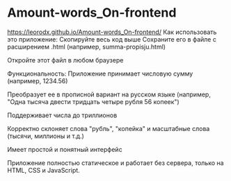 # Amount-words_On-frontend
https://leorodx.github.io/Amount-words_On-frontend/
Как использовать это приложение:
Скопируйте весь код выше
Сохраните его в файле с расширением .html (например, summa-propisju.html)

Откройте этот файл в любом браузере

Функциональность:
Приложение принимает числовую сумму (например, 1234.56)

Преобразует ее в прописной вариант на русском языке (например, "Одна тысяча двести тридцать четыре рубля 56 копеек")

Поддерживает числа до триллионов

Корректно склоняет слова "рубль", "копейка" и масштабные слова (тысячи, миллионы и т.д.)

Имеет простой и понятный интерфейс

Приложение полностью статическое и работает без сервера, только на HTML, CSS и JavaScript.
